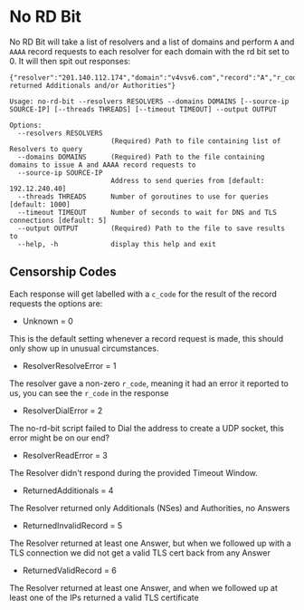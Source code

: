 # No RD Bit

No RD Bit will take a list of resolvers and a list of domains and perform `A`
and `AAAA` record requests to each resolver for each domain with the rd bit set to 0. It will then spit
out responses:

```
{"resolver":"201.140.112.174","domain":"v4vsv6.com","record":"A","r_code":0,"c_code":3,"explanation":"Resolver returned Additionals and/or Authorities"}
```

```
Usage: no-rd-bit --resolvers RESOLVERS --domains DOMAINS [--source-ip SOURCE-IP] [--threads THREADS] [--timeout TIMEOUT] --output OUTPUT

Options:
  --resolvers RESOLVERS
                         (Required) Path to file containing list of Resolvers to query
  --domains DOMAINS      (Required) Path to the file containing domains to issue A and AAAA record requests to
  --source-ip SOURCE-IP
                         Address to send queries from [default: 192.12.240.40]
  --threads THREADS      Number of goroutines to use for queries [default: 1000]
  --timeout TIMEOUT      Number of seconds to wait for DNS and TLS connections [default: 5]
  --output OUTPUT        (Required) Path to the file to save results to
  --help, -h             display this help and exit
```
## Censorship Codes
Each response will get labelled with a `c_code` for the result of the record
requests the options are:

* Unknown = 0

This is the default setting whenever a record request is made, this should only
show up in unusual circumstances.

* ResolverResolveError = 1

The resolver gave a non-zero `r_code`, meaning it had an error it reported to
us, you can see the `r_code` in the response

* ResolverDialError = 2

The no-rd-bit script failed to Dial the address to create a UDP socket, this
error might be on our end?

* ResolverReadError = 3

The Resolver didn't respond during the provided Timeout Window.

* ReturnedAdditionals = 4

The Resolver returned only Additionals (NSes) and Authorities, no Answers

* ReturnedInvalidRecord = 5

The Resolver returned at least one Answer, but when we followed up with a TLS
connection we did not get a valid TLS cert back from any Answer
    
* ReturnedValidRecord = 6

The Resolver returned at least one Answer, and when we followed up at least one
of the IPs returned a valid TLS certificate
